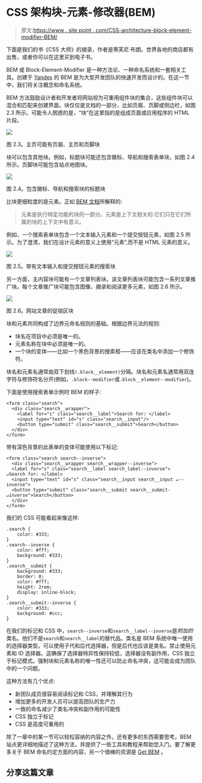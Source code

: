 # CSS 架构块-元素-修改器(BEM)

> 原文:[https://www . site point . com/CSS-architecture-block-element-modifier-BEM/](https://www.sitepoint.com/css-architecture-block-element-modifier-bem/)

下面是我们的书《CSS 大师》的摘录，作者是蒂芙尼·布朗。世界各地的商店都有出售，或者你可以在这里买到电子书。

BEM 或 Block-Element-Modifier 是一种方法论、一种命名系统和一套相关工具。创建于 [Yandex](https://www.yandex.com/) 的 BEM 是为大型开发团队的快速开发而设计的。在这一节中，我们将关注概念和命名系统。

BEM 方法鼓励设计者和开发者将网站视为可重用组件块的集合，这些组件块可以混合和匹配来创建界面。块仅仅是文档的一部分，比如页眉、页脚或侧边栏，如图 2.3 所示。可能令人困惑的是，“块”在这里指的是组成页面或应用程序的 HTML 片段。

![](../Images/fdcc79175e91cd100c83d26e5dc88309.png)

图 2.3。主页可能有页眉、主页和页脚块

块可以包含其他块。例如，标题块可能还包含徽标、导航和搜索表单块，如图 2.4 所示。页脚块可能包含站点地图块。

![](../Images/8ccb2cc15d1fa243d0b5e9a5924233ab.png)

图 2.4。包含徽标、导航和搜索块的标题块

比块更细粒度的是元素。正如 [BEM 文档](https://en.bem.info/method/definitions/)所解释的:

> 元素是执行特定功能的块的一部分。元素是上下文相关的:它们只在它们所属的块的上下文中有意义。

例如，一个搜索表单块包含一个文本输入元素和一个提交按钮元素，如图 2.5 所示。为了澄清，我们在设计元素的意义上使用“元素”,而不是 HTML 元素的意义。

![](../Images/33b87f3b44badfbe4d46d3f6f617cd34.png)

图 2.5。带有文本输入和提交按钮元素的搜索块

另一方面，主内容块可能有一个文章列表块。该文章列表块可能包含一系列文章推广块。每个文章推广块可能包含图像、摘录和阅读更多元素，如图 2.6 所示。

![](../Images/d54272030ba3dbbc1bf16d40a1669558.png)

图 2.6。网站文章的促销区块

块和元素共同构成了边界元命名规则的基础。根据边界元法的规则:

*   块名在项目中必须是唯一的。
*   元素名称在块中必须是唯一的。
*   一个块的变体——比如一个黑色背景的搜索框——应该在类名中添加一个修饰符。

块名和元素名通常由双下划线`(.block__element)`分隔。块名和元素名通常用双连字符与修饰符名分开(例如，`.block--modifier`或`.block__element--modifier`)。

下面是使用搜索表单示例时 BEM 的样子:

```
<form class="search"> 
  <div class="search__wrapper"> 
    <label for="s" class="search__label">Search for: </label> 
    <input type="text" id="s" class="search__input"/>
    <button type="submit" class="search__submit">Search</button> 
  </div> 
</form>
```

带有深色背景的此表单的变体可能使用以下标记:

```
<form class="search search--inverse"> 
  <div class="search__wrapper search__wrapper--inverse"> 
  <label for="s" class="search__label search_label--inverse">
↵Search for: </label> 
  <input type="text" id="s" class="search__input search__input ↵--inverse"> 
  <button type="submit" class="search__submit search__submit-
↵inverse">Search</button> 
  </div> 
</form>
```

我们的 CSS 可能看起来像这样:

```
.search {
    color: #333;
}
.search--inverse {
    color: #fff;
    background: #333;
}
.search__submit {
    background: #333;
    border: 0;
    color: #fff;
    height: 2rem;
    display: inline-block;
}
.search__submit--inverse {
    color: #333;
    background: #ccc;
}
```

在我们的标记和 CSS 中，`search--inverse`和`search__label--inverse`是*附加的*类名。他们不是`search`和`search__label`的替代品。类名是 BEM 系统中唯一使用的选择器类型。可以使用子代和后代选择器，但是后代也应该是类名。禁止使用元素和 ID 选择器。这确保了选择器特异性保持较低，选择器没有副作用，CSS 独立于标记模式。强制块和元素名称的唯一性还可以防止命名冲突，这可能会成为团队中的一个问题。

这种方法有几个优点:

*   新团队成员很容易阅读标记和 CSS，并理解其行为
*   增加更多的开发人员可以提高团队的生产力
*   一致的命名减少了类名冲突和副作用的可能性
*   CSS 独立于标记
*   CSS 是高度可重用的

除了一章中的某一节可以轻松容纳的内容之外，还有更多的东西需要思考。BEM 站点更详细地描述了这种方法，并提供了一些工具和教程来帮助您入门。要了解更多关于 BEM 命名约定方面的内容，另一个很棒的资源是 [Get BEM](http://getbem.com/introduction/) 。

## 分享这篇文章